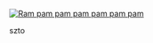 [![Ram pam pam pam pam pam pam](https://github.com/imralav/github-actions-playground/actions/workflows/na_proda_zapraszam.yml/badge.svg)](https://github.com/imralav/github-actions-playground/actions/workflows/na_proda_zapraszam.yml)

szto
